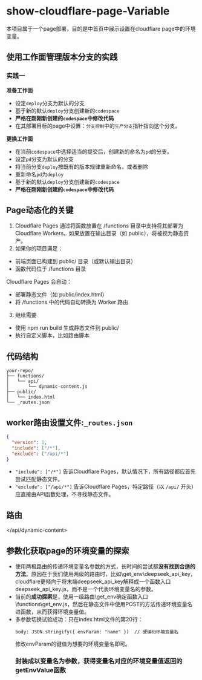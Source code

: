 # show-cloudflare-page-Variable
本项目属于一个page部署，目的是中首页中展示设置在cloudflare page中的环境变量。
## 使用工作面管理版本分支的实践
### 实践一    
**准备工作面**
- 设定`deploy`分支为默认的分支
- 基于新的默认`deploy`分支创建新的`codespace`
- **严格在刚刚新创建的`codespace`中修改代码**
- 在其部署目标的page中设置：`分支控制`中的`生产分支`指针指向这个分支。 

**更换工作面**
- 在当前`codespace`中选择适当的提交后，创建新的命名为`pd`的分支。 
- 设定`pd`分支为默认的分支
- 将当前分支`deploy`按既有的版本规律重新命名，或者删除
- 重新命名`pd`为`deploy`
- 基于新的默认`deploy`分支创建新的`codespace`
- **严格在刚刚新创建的`codespace`中修改代码**
## Page动态化的关键
1. Cloudflare Pages 通过将函数放置在 /functions 目录中支持将其部署为 Cloudflare Workers。如果放置在输出目录（如 public），将被视为静态资产。
2. 如果你的项目满足：

- 前端页面已构建到 public/ 目录（或默认输出目录）
- 函数代码位于 /functions 目录

Cloudflare Pages 会自动：

- 部署静态文件（如 public/index.html）
- 将 /functions 中的代码自动转换为 Worker 路由
3. 继续需要

- 使用 npm run build 生成静态文件到 public/
- 执行自定义脚本，比如路由脚本
## 代码结构
```
your-repo/
├── functions/
│   └── api/
│       └── dynamic-content.js
├── public/
│   └── index.html
└── _routes.json
```
## worker路由设置文件:`_routes.json`
```json
{
  "version": 1,
  "include": ["/*"],
  "exclude": ["/api/*"]
}
```
- `"include": ["/*"]` 告诉Cloudflare Pages，默认情况下，所有路径都应首先尝试匹配静态文件。
- `"exclude": ["/api/*"]` 告诉Cloudflare Pages，特定路径（以 `/api/` 开头）应直接由API函数处理，不寻找静态文件。
## 路由
</api/dynamic-content>
## 参数化获取page的环境变量的探索
- 使用两极路由的传递环境变量名参数的方式，长时间的尝试都**没有找到合适的方法**。原因在于我们使用两级的路由时，比如\get_env\deepseek_api_key，cloudflare更倾向于将末端deepseek_api_key解释成一个函数入口deepseek_api_key.js，而不是一个代表环境变量名的参数。
- 当前的**成功探索**是，使用一级路由\get_env确定函数入口\functions\get_env.js，然后在静态文件中使用POST的方法传递环境变量名进函数，从而获得环境变量值。
- 多参数切换试验成功：只在index.html文件的第20行：
  ```
  body: JSON.stringify({ envParam: "name" })  // 硬编码环境变量名
  ```
  修改envParam的键值为想要的环境变量名即可。
  ### 封装成以变量名为参数，获得变量名对应的环境变量值返回的getEnvValue函数
